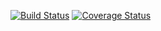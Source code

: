 [![Build Status](https://travis-ci.com/giuliozanatta/Assignment-2.svg?branch=master)](https://travis-ci.com/giuliozanatta/Assignment-2)
[![Coverage Status](https://coveralls.io/repos/github/giuliozanatta/Assignment-2/badge.svg?branch=master)](https://coveralls.io/github/giuliozanatta/Assignment-2?branch=master)